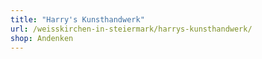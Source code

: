 ```yaml
---
title: "Harry's Kunsthandwerk"
url: /weisskirchen-in-steiermark/harrys-kunsthandwerk/
shop: Andenken
---
```


